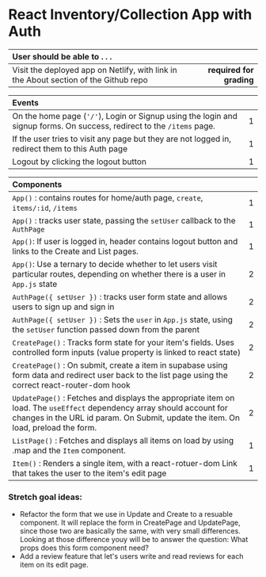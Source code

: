 # React Inventory/Collection App with Auth

| User should be able to . . .                                                         |             |
| :----------------------------------------------------------------------------------- | ----------: |
| Visit the deployed app on Netlify, with link in the About section of the Github repo |  **required for grading** |

| Events                                                                                |             |
| :----------------------------------------------------------------------------------- | ----------: |
| On the home page (`'/'`), Login or Signup using the login and signup forms. On success, redirect to the `/items` page. | 1|
| If the user tries to visit any page but they are not logged in, redirect them to this Auth page   |        1 |
| Logout by clicking the logout button                                                       |       1 |

| Components                                                                                |             |
| :----------------------------------------------------------------------------------- | ----------: |
| `App()` : contains routes for home/auth page, `create`, `items/:id`, `/items` |1|
| `App()` : tracks user state, passing the `setUser` callback to the `AuthPage` |1|
| `App()`:  If user is logged in, header contains logout button and links to the Create and List pages. |1|
|  `App()`:  Use a ternary to decide whether to let users visit particular routes, depending on whether there is a user in `App.js` state |2|
| `AuthPage({ setUser })` : tracks user form state and allows users to sign up and sign in |2|
| `AuthPage({ setUser })` : Sets the `user` in `App.js` state, using the `setUser` function passed down from the parent |2|
| `CreatePage()` : Tracks form state for your item's fields. Uses controlled form inputs (value property is linked to react state) |2|
| `CreatePage()` : On submit, create a item in supabase using form data and redirect user back to the list page using the correct react-router-dom hook |2|
| `UpdatePage()` : Fetches and displays the appropriate item on load. The `useEffect` dependency array should account for changes in the URL id param. On Submit, update the item. On load, preload the form. |2|
| `ListPage()` : Fetches and displays all items on load by using .map and the `Item` component. |1|
| `Item()` : Renders a single item, with a react-rotuer-dom Link that takes the user to the item's edit page  |1|

### Stretch goal ideas:
- Refactor the form that we use in Update and Create to a resuable component. It will replace the form in CreatePage and UpdatePage, since those two are basically the same, with very small differences. Looking at those difference youy will be to answer the question: What props does this form component need?
- Add a review feature that let's users write and read reviews for each item on its edit page.